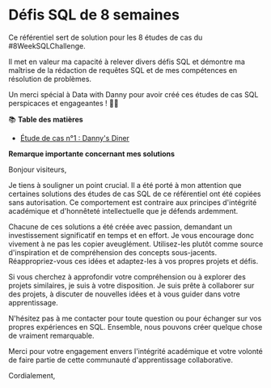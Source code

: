 # Défis SQL de 8 semaines

Ce référentiel sert de solution pour les 8 études de cas du #8WeekSQLChallenge.

Il met en valeur ma capacité à relever divers défis SQL et démontre ma maîtrise de la rédaction de requêtes SQL et de mes compétences en résolution de problèmes.

Un merci spécial à Data with Danny pour avoir créé ces études de cas SQL perspicaces et engageantes ! 👋🏻

📚 **Table des matières**
- [Étude de cas n°1 : Danny's Diner](https://github.com/azizgueye47/8-Week-SQL-Challenge/blob/mmaster/Etude%20de%20cas%20%231.sql)

**Remarque importante concernant mes solutions**

Bonjour visiteurs,

Je tiens à souligner un point crucial. Il a été porté à mon attention que certaines solutions des études de cas SQL de ce référentiel ont été copiées sans autorisation. Ce comportement est contraire aux principes d'intégrité académique et d'honnêteté intellectuelle que je défends ardemment.

Chacune de ces solutions a été créée avec passion, demandant un investissement significatif en temps et en effort. Je vous encourage donc vivement à ne pas les copier aveuglément. Utilisez-les plutôt comme source d'inspiration et de compréhension des concepts sous-jacents. Réappropriez-vous ces idées et adaptez-les à vos propres projets et défis.

Si vous cherchez à approfondir votre compréhension ou à explorer des projets similaires, je suis à votre disposition. Je suis prête à collaborer sur des projets, à discuter de nouvelles idées et à vous guider dans votre apprentissage.

N'hésitez pas à me contacter pour toute question ou pour échanger sur vos propres expériences en SQL. Ensemble, nous pouvons créer quelque chose de vraiment remarquable.

Merci pour votre engagement envers l'intégrité académique et votre volonté de faire partie de cette communauté d'apprentissage collaborative.

Cordialement,

